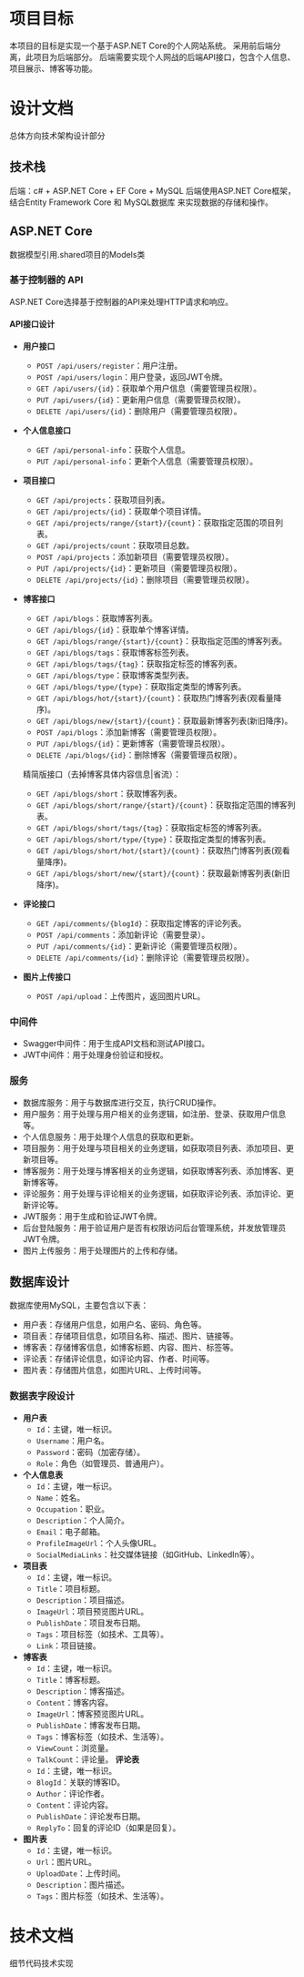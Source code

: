 # 项目目标
本项目的目标是实现一个基于ASP.NET Core的个人网站系统。
采用前后端分离，此项目为后端部分。
后端需要实现个人网战的后端API接口，包含个人信息、项目展示、博客等功能。

# 设计文档
总体方向技术架构设计部分
## 技术栈
后端：c# + ASP.NET Core + EF Core + MySQL
后端使用ASP.NET Core框架，结合Entity Framework Core 和 MySQL数据库 来实现数据的存储和操作。

## ASP.NET Core
数据模型引用.shared项目的Models类

### 基于控制器的 API
ASP.NET Core选择基于控制器的API来处理HTTP请求和响应。

#### API接口设计
- **用户接口**
  - `POST /api/users/register`：用户注册。
  - `POST /api/users/login`：用户登录，返回JWT令牌。
  - `GET /api/users/{id}`：获取单个用户信息（需要管理员权限）。
  - `PUT /api/users/{id}`：更新用户信息（需要管理员权限）。
  - `DELETE /api/users/{id}`：删除用户（需要管理员权限）。
- **个人信息接口**
  - `GET /api/personal-info`：获取个人信息。
  - `PUT /api/personal-info`：更新个人信息（需要管理员权限）。
- **项目接口**
  - `GET /api/projects`：获取项目列表。
  - `GET /api/projects/{id}`：获取单个项目详情。
  - `GET /api/projects/range/{start}/{count}`：获取指定范围的项目列表。
  - `GET /api/projects/count`：获取项目总数。
  - `POST /api/projects`：添加新项目（需要管理员权限）。
  - `PUT /api/projects/{id}`：更新项目（需要管理员权限）。
  - `DELETE /api/projects/{id}`：删除项目（需要管理员权限）。
  
- **博客接口**
  - `GET /api/blogs`：获取博客列表。
  - `GET /api/blogs/{id}`：获取单个博客详情。
  - `GET /api/blogs/range/{start}/{count}`：获取指定范围的博客列表。
  - `GET /api/blogs/tags`：获取博客标签列表。
  - `GET /api/blogs/tags/{tag}`：获取指定标签的博客列表。
  - `GET /api/blogs/type`：获取博客类型列表。
  - `GET /api/blogs/type/{type}`：获取指定类型的博客列表。
  - `GET /api/blogs/hot/{start}/{count}`：获取热门博客列表(观看量降序)。
  - `GET /api/blogs/new/{start}/{count}`：获取最新博客列表(新旧降序)。
  - `POST /api/blogs`：添加新博客（需要管理员权限）。
  - `PUT /api/blogs/{id}`：更新博客（需要管理员权限）。
  - `DELETE /api/blogs/{id}`：删除博客（需要管理员权限）。

  精简版接口（去掉博客具体内容信息|省流）：
  - `GET /api/blogs/short`：获取博客列表。
  - `GET /api/blogs/short/range/{start}/{count}`：获取指定范围的博客列表。
  - `GET /api/blogs/short/tags/{tag}`：获取指定标签的博客列表。
  - `GET /api/blogs/short/type/{type}`：获取指定类型的博客列表。
  - `GET /api/blogs/short/hot/{start}/{count}`：获取热门博客列表(观看量降序)。
  - `GET /api/blogs/short/new/{start}/{count}`：获取最新博客列表(新旧降序)。

- **评论接口**
  - `GET /api/comments/{blogId}`：获取指定博客的评论列表。
  - `POST /api/comments`：添加新评论（需要登录）。
  - `PUT /api/comments/{id}`：更新评论（需要管理员权限）。
  - `DELETE /api/comments/{id}`：删除评论（需要管理员权限）。
- **图片上传接口**
  - `POST /api/upload`：上传图片，返回图片URL。

### 中间件
- Swagger中间件：用于生成API文档和测试API接口。
- JWT中间件：用于处理身份验证和授权。

### 服务
- 数据库服务：用于与数据库进行交互，执行CRUD操作。
- 用户服务：用于处理与用户相关的业务逻辑，如注册、登录、获取用户信息等。
- 个人信息服务：用于处理个人信息的获取和更新。
- 项目服务：用于处理与项目相关的业务逻辑，如获取项目列表、添加项目、更新项目等。
- 博客服务：用于处理与博客相关的业务逻辑，如获取博客列表、添加博客、更新博客等。
- 评论服务：用于处理与评论相关的业务逻辑，如获取评论列表、添加评论、更新评论等。
- JWT服务：用于生成和验证JWT令牌。
- 后台登陆服务：用于验证用户是否有权限访问后台管理系统，并发放管理员JWT令牌。
- 图片上传服务：用于处理图片的上传和存储。

## 数据库设计
数据库使用MySQL，主要包含以下表：
- 用户表：存储用户信息，如用户名、密码、角色等。
- 项目表：存储项目信息，如项目名称、描述、图片、链接等。
- 博客表：存储博客信息，如博客标题、内容、图片、标签等。
- 评论表：存储评论信息，如评论内容、作者、时间等。
- 图片表：存储图片信息，如图片URL、上传时间等。

### 数据表字段设计
- **用户表**
  - `Id`：主键，唯一标识。
  - `Username`：用户名。
  - `Password`：密码（加密存储）。
  - `Role`：角色（如管理员、普通用户）。
- **个人信息表**
  - `Id`：主键，唯一标识。
  - `Name`：姓名。
  - `Occupation`：职业。
  - `Description`：个人简介。
  - `Email`：电子邮箱。
  - `ProfileImageUrl`：个人头像URL。
  - `SocialMediaLinks`：社交媒体链接（如GitHub、LinkedIn等）。
- **项目表**
  - `Id`：主键，唯一标识。
  - `Title`：项目标题。
  - `Description`：项目描述。
  - `ImageUrl`：项目预览图片URL。
  - `PublishDate`：项目发布日期。
  - `Tags`：项目标签（如技术、工具等）。
  - `Link`：项目链接。
- **博客表**
  - `Id`：主键，唯一标识。
  - `Title`：博客标题。
  - `Description`：博客描述。
  - `Content`：博客内容。
  - `ImageUrl`：博客预览图片URL。
  - `PublishDate`：博客发布日期。
  - `Tags`：博客标签（如技术、生活等）。
  - `ViewCount`：浏览量。
  - `TalkCount`：评论量。
  **评论表**
  - `Id`：主键，唯一标识。
  - `BlogId`：关联的博客ID。
  - `Author`：评论作者。
  - `Content`：评论内容。
  - `PublishDate`：评论发布日期。
  - `ReplyTo`：回复的评论ID（如果是回复）。
- **图片表**
  - `Id`：主键，唯一标识。
  - `Url`：图片URL。
  - `UploadDate`：上传时间。
  - `Description`：图片描述。
  - `Tags`：图片标签（如技术、生活等）。

# 技术文档
细节代码技术实现